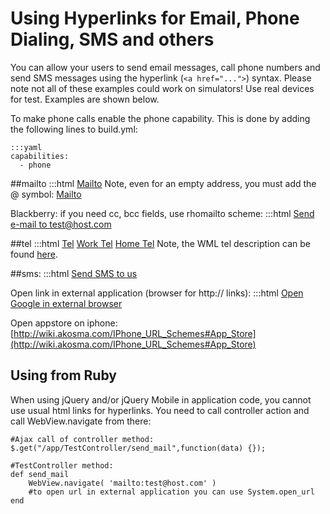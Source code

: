 # Using Hyperlinks for Email, Phone Dialing, SMS and others

You can allow your users to send email messages, call phone numbers and send SMS messages using the hyperlink (`<a href="...">`) syntax. Please note not all of these examples could work on simulators! Use real devices for test. Examples are shown below. 

To make phone calls enable the phone capability. This is done by adding the following lines to build.yml:

	:::yaml
	capabilities:
	  - phone

##mailto
	:::html
	<a href="mailto:test@host.com?subject=testing123">Mailto</a>
Note, even for an empty address, you must add the @ symbol: <a href="mailto:@?subject=testing123">Mailto</a>

Blackberry: if you need cc, bcc fields, use rhomailto scheme:
	:::html
    <a href="rhomailto:test@host.com?cc=geny@mail.ru&bcc=vasy@gmail.com&body=testMessage&subject=sub1">Send e-mail to test@host.com</a>
    
##tel
	:::html
	<a href="tel:1-555-531-3255!8335033#!#!9582#">Tel</a>
	<a href="wtai://wp/mc;5195551212" title="Call">Work Tel</a>
	<a href="wtai://wp/mc;5195551213" title="Call">Home Tel</a>
Note, the WML tel description can be found [ here](http://na.blackberry.com/eng/devjournals/resources/journals/oct_2004/wml_101.jsp).

##sms:
	:::html
	<a href="sms:+3581234567">Send SMS to us </a>

Open link in external application (browser for http:// links):
	:::html
	<a href="http://www.google.com/?rho_open_target=_blank">Open Google in external browser</a>

Open appstore on iphone: [http://wiki.akosma.com/IPhone_URL_Schemes#App_Store](http://wiki.akosma.com/IPhone_URL_Schemes#App_Store)

## Using from Ruby
When using jQuery and/or jQuery Mobile in application code, you cannot use usual html links for hyperlinks. You need to call controller action and call WebView.navigate from there:

    #Ajax call of controller method:
    $.get("/app/TestController/send_mail",function(data) {});
    
    #TestController method:
    def send_mail
        WebView.navigate( 'mailto:test@host.com' )        
        #to open url in external application you can use System.open_url
    end